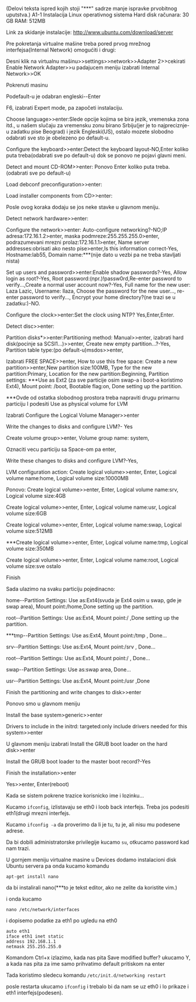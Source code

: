 (Delovi teksta ispred kojih stoji "***" sadrze manje ispravke prvobitnog uputstva.)
A1-1 Instalacija Linux operativnog sistema
Hard disk računara: 30 GB
RAM: 512MB

Link za skidanje instalacije: http://www.ubuntu.com/download/server

Pre pokretanja virtualne mašine treba pored prvog mrežnog interfejsa(Internal Network) omogućiti i drugi:

Desni klik na virtualnu mašinu>>settings>>network>>Adapter 2>>cekirati Enable Network Adapter>>u padajucem meniju izabrati Internal Network>>OK

Pokrenuti masinu

Podefault-u je odabran engleski--Enter

F6, izabrati Expert mode, pa započeti instalaciju.

Choose language>>enter:Slede opcije kojima se bira jezik, vremenska zona itd., u našem slučaju za vremensku zonu birano Srbiju(jer je to najpreciznje-u zadatku pise Beograd) i jezik Engleski(US), ostalo mozete slobodno odabrati sve sto je obelezeno po default-u.

Configure the keyboard>>enter:Detect the keyboard layout-NO,Enter koliko puta treba(odabrati sve po default-u) dok se ponovo ne pojavi glavni meni.

Detect and mount CD-ROM>>enter: Ponovo Enter koliko puta treba.(odabrati sve po default-u)

Load debconf preconfiguration>>enter:

Load installer components from CD>>enter:


Posle ovog koraka dodaju se jos neke stavke u glavnom meniju.

Detect network hardware>>enter:

Configure the network>>enter: Auto-configure networking?-NO;IP adresa:172.16.1.2>enter, maska podmreze:255.255.255.0>enter, podrazumevani mrezni prolaz:172.16.1.1>enter, Name server addresses:obrisati ako nesto pise>enter,Is this information correct-Yes, Hostname:lab55, Domain name:***(nije dato u vezbi  pa ne treba stavljati nista)

Set up users and password>>enter:Enable shadow passwords?-Yes, Allow login as root?-Yes, Root password:(npr.)!passw0rd,Re-enter password to verify...,Create a normal user account now?-Yes, Full name for the new user: Laza Lazic, Username: llaza, Choose the password for the new user..., re-enter password to verify..., Encrypt your home directory?(ne trazi se u zadatku:)-NO.

Configure the clock>>enter:Set the clock using NTP? Yes,Enter,Enter.

Detect disc>>enter:

Partition disks*>>enter:Partitioning method: Manual>>enter, izabrati hard disk(pocinje sa SCSI1...)>>enter, Create new empty partition...?-Yes, Partition table type:(po default-u)msdos>>enter,

Izabrati FREE SPACE>>enter, How to use this free space: Create a new partition>>enter,New partition size:100MB, Type for the new partition:Primary, Location for the new partition:Beginning,  Partition settings: ***Use as Ext2 (za sve particije osim swap-a i boot-a koristimo Ext4), Mount point: /boot, Bootable flag:on, Done setting up the partition.


***Ovde od ostatka slobodnog prostora treba napraviti drugu primarnu particiju I podesiti Use as physical volume for LVM


Izabrati Configure the Logical Volume Manager>>enter

Write the changes to disks and configure LVM?- Yes

Create volume group>>enter, Volume group name: system,

Oznaciti vecu particiju sa Space-om pa enter,

Write these changes to disks and configure LVM?-Yes,

LVM configuration action: Create logical volume>>enter, Enter, Logical volume name:home, Logical volume size:10000MB

Ponovo: Create logical volume>>enter, Enter, Logical volume name:srv, Logical volume size:4GB

Create logical volume>>enter, Enter, Logical volume name:usr, Logical volume size:6GB

Create logical volume>>enter, Enter, Logical volume name:swap, Logical volume size:512MB

***Create logical volume>>enter, Enter, Logical volume name:tmp, Logical volume size:350MB

Create logical volume>>enter, Enter, Logical volume name:root, Logical volume size:sve ostalo

Finish


Sada ulazimo na svaku particiju pojedinacno:

home--Partition Settings: Use as:Ext4(svuda je Ext4 osim u swap, gde je swap area), Mount point:/home,Done setting up the partition.

root--Partition Settings: Use as:Ext4, Mount point:/ ,Done setting up the partition.

***tmp--Partition Settings: Use as:Ext4, Mount point:/tmp , Done...

srv--Partition Settings: Use as:Ext4, Mount point:/srv , Done...

root--Partition Settings: Use as:Ext4, Mount point:/ , Done...

swap--Partition Settings: Use as:swap area, Done...

usr--Partition Settings: Use as:Ext4, Mount point:/usr ,Done

Finish the partitioning and write changes to disk>>enter


Ponovo smo u glavnom meniju

Install the base system>generic>>enter

Drivers to include in the initrd: targeted:only include drivers needed for this system>>enter


U glavnom meniju izabrati Install the GRUB boot loader on the hard disk>>enter

Install the GRUB boot loader to the master boot record?-Yes

Finish the installation>>enter

Yes>>enter, Enter(reboot)


Kada se sistem pokrene trazice korisnicko ime i lozinku...


Kucamo `ifconfig`, izlistavaju se eth0 i loob back interfejs. Treba jos podesiti eth1(drugi mrezni interfejs.

Kucamo `ifconfig -a`  da proverimo da li je tu, tu je, ali nisu mu podesene adrese.

Da bi dobili administratorske privilegije kucamo `su`, otkucamo password kad nam trazi.

U gornjem meniju virtualne masine u Devices dodamo instalacioni disk Ubuntu servera pa onda kucamo komandu

	apt-get install nano

da bi instalirali nano(***to je tekst editor,  ako ne zelite da koristite vim.)

i onda kucamo

	nano /etc/network/interfaces


i dopisemo podatke za eth1 po ugledu na eth0

	auto eth1
	iface eth1 inet static
	address 192.168.1.1
	netmask 255.255.255.0
	
Komandom Ctrl+x izlazimo, kada nas pita Save modified buffer? ukucamo Y, a kada nas pita za ime samo prihvatimo default pritiskom na enter


Tada koristimo sledecu komandu  `/etc/init.d/networking restart`

 posle restarta ukucamo `ifconfig` i trebalo bi da nam se uz eth0 i lo prikaze i eth1 interfejs(podesen).



